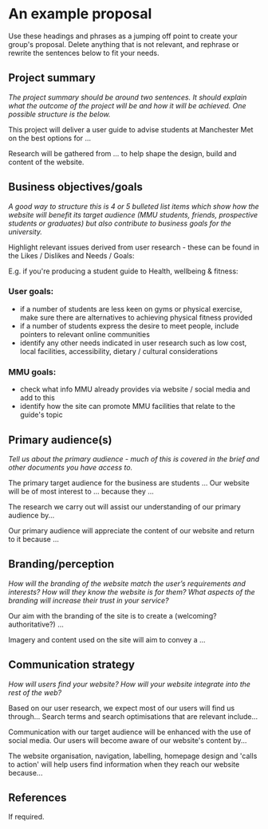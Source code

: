 # An example proposal

Use these headings and phrases as a jumping off point to create your group's proposal. Delete anything that is not relevant, and rephrase or rewrite the sentences below to fit your needs.

## Project summary

_The project summary should be around two sentences. It should explain what the outcome of the project will be and how it will be achieved. One possible structure is the below._

This project will deliver a user guide to advise students at Manchester Met on the best options for ...

Research will be gathered from ... to help shape the design, build and content of the website.

## Business objectives/goals

_A good way to structure this is 4 or 5 bulleted list items which show how the website will benefit its target audience (MMU students, friends, prospective students or graduates)  but also contribute to business goals for the university._

Highlight relevant issues derived from user research - these can be found in the Likes / Dislikes and Needs / Goals: 

E.g. if you're producing a student guide to Health, wellbeing & fitness:
### User goals:
- if a number of students are less keen on gyms or physical exercise, make sure there are alternatives to achieving physical fitness provided
- if a number of students express the desire to meet people, include pointers to relevant online communities
- identify any other needs indicated in user research such as low cost, local facilities, accessibility, dietary / cultural considerations
### MMU goals:
- check what info MMU already provides via website / social media and add to this
- identify how the site can promote MMU facilities that relate to the guide's topic


## Primary audience(s)

_Tell us about the primary audience - much of this is covered in the brief and other documents you have access to._

The primary target audience for the business are students ... Our website will be of most interest to ... because they ...

The research we carry out will assist our understanding of our primary audience by...

Our primary audience will appreciate the content of our website and return to it because ...

## Branding/perception

_How will the branding of the website match the user’s requirements and interests? How will they know the website is for them? What aspects of the branding will increase their trust in your service?_

Our aim with the branding of the site is to create a (welcoming? authoritative?) ...

Imagery and content used on the site will aim to convey a ...

## Communication strategy

_How will users find your website? How will your website integrate into the rest of the web?_

Based on our user research, we expect most of our users will find us through... Search terms and search optimisations that are relevant include...

Communication with our target audience will be enhanced with the use of social media. Our users will become aware of our website's content by...

The website organisation, navigation, labelling, homepage design and 'calls to action' will help users find information when they reach our website because...

## References

If required.
